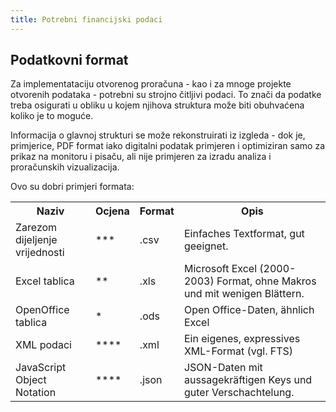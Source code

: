 ```yaml
---
title: Potrebni financijski podaci
---
```


## Podatkovni format

Za implementataciju otvorenog proračuna - kao i za mnoge projekte otvorenih podataka - potrebni su strojno čitljivi podaci. To znači da podatke treba osigurati u obliku u kojem njihova struktura može biti obuhvaćena koliko je to moguće.

Informacija o glavnoj strukturi se može rekonstruirati iz izgleda - dok je, primjerice, PDF format iako digitalni podatak primjeren i optimiziran samo za prikaz na monitoru i pisaču, ali nije primjeren za izradu analiza i proračunskih vizualizacija.

Ovo su dobri primjeri formata:

<table class="table table-condensed">
<tr>
<th>Naziv</th>
<th>Ocjena</th>
<th>Format</th>
<th>Opis</th>
</tr>
<tr>
<td>Zarezom dijeljenje vrijednosti</td>
<td>***</td>
<td>.csv</td>
<td>Einfaches Textformat, gut geeignet.</td>
</tr>
<tr>
<td>Excel tablica</td>
<td>**</td>
<td>.xls</td>
<td>Microsoft Excel (2000-2003) Format, ohne Makros und mit wenigen Blättern.</td>
</tr>
<tr>
<td>OpenOffice tablica</td>
<td>*</td>
<td>.ods</td>
<td>Open Office-Daten, ähnlich Excel</td>
</tr>
<tr>
<td>XML podaci</td>
<td>****</td>
<td>.xml</td>
<td>Ein eigenes, expressives XML-Format (vgl. FTS)</td>
</tr>
<tr>
<td>JavaScript Object Notation</td>
<td>****</td>
<td>.json</td>
<td>JSON-Daten mit aussagekräftigen Keys und guter Verschachtelung.</td>
</tr>
</table>
